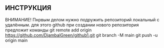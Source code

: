 ## ИНСТРУКЦИЯ
ВНИМАНИЕ!
Пнрвым делом нужно подружить репозиторий локальный с удалённым.
для этого github при создании нового репозитория предложит команды
git remote add origin https://github.com/DjambalGreen/github1.git
git branch -M main
git push -u origin main